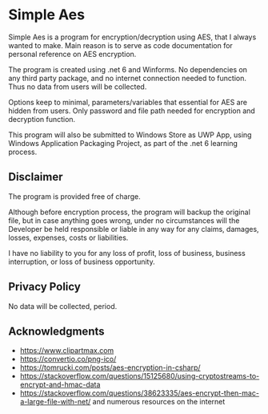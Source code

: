 # Simple Aes

Simple Aes is a program for encryption/decryption using AES, that I always wanted to make.
Main reason is to serve as code documentation for personal reference on AES encryption.

The program is created using .net 6 and Winforms. 
No dependencies on any third party package, and no internet connection needed to function.
Thus no data from users will be collected.

Options keep to minimal, parameters/variables that essential for AES are hidden from users.
Only password and file path needed for encryption and decryption function.

This program will also be submitted to Windows Store as UWP App, using Windows Application Packaging Project, as part of the .net 6 learning process.


## Disclaimer
The program is provided free of charge.

Although before encryption process, the program will backup the original file, but in case anything goes wrong, under no circumstances will 
the Developer be held responsible or liable in any way for any claims, damages, losses, expenses, costs or liabilities.

I have no liability to you for any loss of profit, loss of business, business interruption, or loss of business opportunity.

## Privacy Policy
No data will be collected, period.

## Acknowledgments
- https://www.clipartmax.com
- https://convertio.co/png-ico/
- https://tomrucki.com/posts/aes-encryption-in-csharp/
- https://stackoverflow.com/questions/15125680/using-cryptostreams-to-encrypt-and-hmac-data
- https://stackoverflow.com/questions/38623335/aes-encrypt-then-mac-a-large-file-with-net/
and numerous resources on the internet

